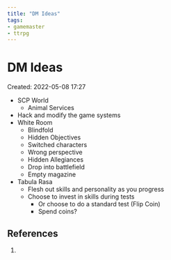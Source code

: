 ```yaml
---
title: "DM Ideas"
tags:
- gamemaster
- ttrpg
---
```


# DM Ideas
Created: 2022-05-08 17:27  

-   SCP World
	-   Animal Services
-   Hack and modify the game systems
-   White Room
	-   Blindfold
	-   Hidden Objectives
	-   Switched characters
	-   Wrong perspective
	-   Hidden Allegiances
	-   Drop into battlefield
	-   Empty magazine
-   Tabula Rasa
	-   Flesh out skills and personality as you progress
	-   Choose to invest in skills during tests
		-   Or choose to do a standard test (Flip Coin)
		-   Spend coins?

## References
1. 

